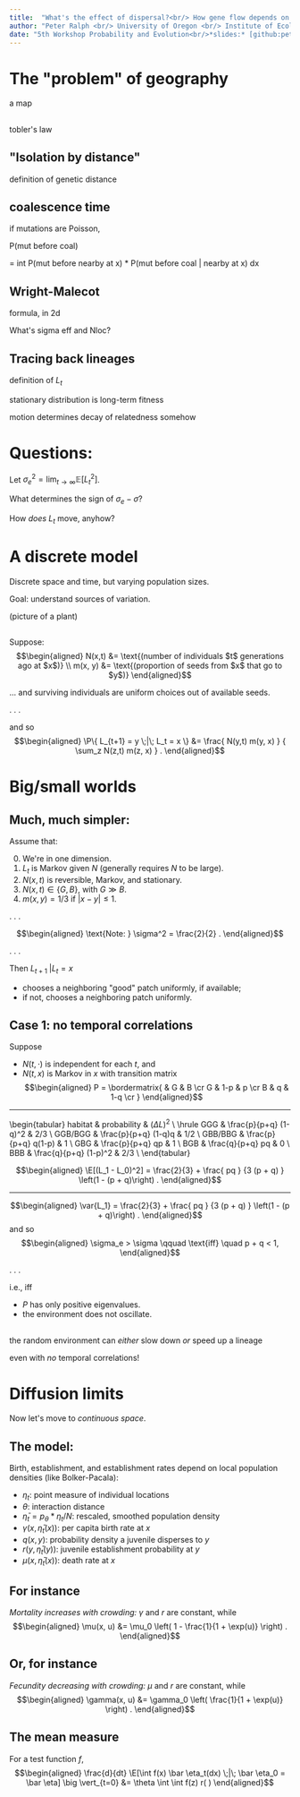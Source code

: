 ```yaml
---
title:  "What's the effect of dispersal?<br/> How gene flow depends on ecology."
author: "Peter Ralph <br/> University of Oregon <br/> Institute of Ecology and Evolution"
date: "5th Workshop Probability and Evolution<br/>*slides:* [github:petrelharp/cirm-2021](https://github.com/petrelharp/cirm-2021)"
---
```


# The "problem" of geography

a map

##

tobler's law


## "Isolation by distance"

definition of genetic distance


## coalescence time

if mutations are Poisson,

P(mut before coal)

= int P(mut before nearby at x) * P(mut before coal | nearby at x) dx


## Wright-Malecot

formula, in 2d

What's sigma eff and Nloc?


## Tracing back lineages

definition of $L_t$

stationary distribution is long-term fitness

motion determines decay of relatedness somehow


# Questions:

Let $\sigma^2_e = \lim_{t \to \infty} \mathbb{E}[L_t^2]$.

What determines the sign of $\sigma_e - \sigma$?

How *does* $L_t$ move, anyhow?


# A discrete model

Discrete space and time,
but varying population sizes.

Goal: understand sources of variation.

(picture of a plant)

## 

Suppose:
$$\begin{aligned}
    N(x,t)
        &= \text{(number of individuals $t$ generations ago at $x$)} \\
    m(x, y)
        &= \text{(proportion of seeds from $x$ that go to $y$)}
\end{aligned}$$

... and surviving individuals are uniform choices out of available seeds.

. . .

and so
$$\begin{aligned}
    \P\{ L_{t+1} = y \;|\; L_t = x \}
        &= \frac{ N(y,t) m(y, x) } { \sum_z N(z,t) m(z, x) } .
\end{aligned}$$



# Big/small worlds

## Much, much simpler:

Assume that:

0. We're in one dimension.
1. $L_t$ is Markov given $N$ (generally requires $N$ to be large).
2. $N(x,t)$ is reversible, Markov, and stationary.
3. $N(x,t) \in \{G, B\}$, with $G \gg B$.
4. $m(x,y) = 1/3$ if $|x-y| \le 1$.

. . .

$$\begin{aligned}
    \text{Note: } \sigma^2 = \frac{2}{2} .
\end{aligned}$$

. . . 

Then $L_{t+1} \; | L_t = x$

- chooses a neighboring "good" patch uniformly, if available;
- if not, chooses a neighboring patch uniformly.


## Case 1: no temporal correlations

Suppose 
- $N(t, \cdot)$ is independent for each $t$, and
- $N(t, x)$ is Markov in $x$ with transition matrix
$$\begin{aligned}
    P = \bordermatrix{  & G & B \cr
                  G & 1-p & p \cr
                  B & q & 1-q \cr
                 }
\end{aligned}$$

---------------------

\begin{tabular}
    habitat    & probability  &  $(\Delta L)^2$ \\
    \hrule
    GGG        &   \frac{p}{p+q} (1-q)^2   & 2/3 \\
    GGB/BGG    &   \frac{p}{p+q} (1-q)q    & 1/2 \\
    GBB/BBG    &   \frac{p}{p+q} q(1-p)    & 1 \\
    GBG        &   \frac{p}{p+q} qp        & 1 \\
    BGB        &   \frac{q}{p+q} pq        & 0 \\
    BBB        &   \frac{q}{p+q} (1-p)^2   & 2/3 \\
\end{tabular}

$$\begin{aligned}
    \E[(L_1 - L_0)^2]
    =
    \frac{2}{3} + \frac{ pq } {3 (p + q) } \left(1 - (p + q)\right) .
\end{aligned}$$

---------------------

$$\begin{aligned}
    \var{L_1} = \frac{2}{3} + \frac{ pq } {3 (p + q) } \left(1 - (p + q)\right) .
\end{aligned}$$
and so
$$\begin{aligned}
    \sigma_e > \sigma \qquad \text{iff} \quad p + q < 1,
\end{aligned}$$

. . .

i.e., iff
- $P$ has only positive eigenvalues.
- the environment does not oscillate.

##

the random environment can *either* slow down *or* speed up a lineage

even with *no* temporal correlations!



# Diffusion limits

Now let's move to *continuous space*.


## The model:

Birth, establishment, and establishment rates
depend on local population densities (like Bolker-Pacala):

- $\eta_t$: point measure of individual locations
- $\theta$: interaction distance
- $\bar \eta_t = p_\theta * \eta_t / N$: rescaled, smoothed population density
- $\gamma(x, \bar \eta_t(x))$: per capita birth rate at $x$
- $q(x, y)$: probability density a juvenile disperses to $y$
- $r(y, \bar \eta_t(y))$: juvenile establishment probability at $y$
- $\mu(x, \bar \eta_t(x))$: death rate at $x$


## For instance

*Mortality increases with crowding:*
$\gamma$ and $r$ are constant,
while
$$\begin{aligned}
    \mu(x, u)
    &= \mu_0 \left( 1 - \frac{1}{1 + \exp(u)} \right) .
\end{aligned}$$

## Or, for instance

*Fecundity decreasing with crowding:*
$\mu$ and $r$ are constant,
while
$$\begin{aligned}
    \gamma(x, u)
    &= \gamma_0 \left( \frac{1}{1 + \exp(u)} \right) .
\end{aligned}$$


## The mean measure

For a test function $f$,
$$\begin{aligned}
    \frac{d}{dt} \E[\int f(x) \bar \eta_t(dx) \;|\; \bar \eta_0 = \bar \eta] \big \vert_{t=0}
    &=
        \theta \int \int f(z) r( )
\end{aligned}$$

